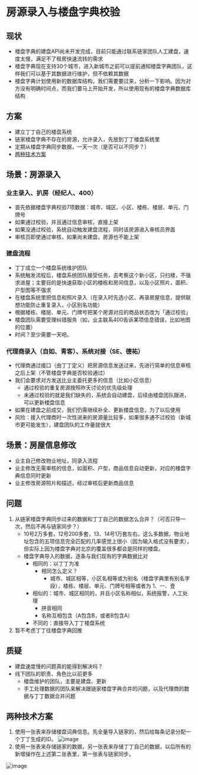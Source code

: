 # 房源录入与楼盘字典校验

## 现状

* 楼盘字典的建盘API尚未开发完成，目前只能通过联系链家团队人工建盘，速度太慢，满足不了租房快速流转的需求
* 楼盘字典现在支持30个城市，进入新城市之前可以提前通知楼盘字典团队，这样我们可以基于其数据进行维护，但不依赖其数据
* 楼盘字典计划使用新的数据库结构，我们需要要过来，分析一下影响。因为对方没有明确时间点，而我们要马上开始开发，所以使用现有的楼盘字典数据库结构

## 方案

* 建立丁丁自己的楼盘系统
* 链家楼盘字典不存在的房源，允许录入，先放到丁丁楼盘系统里
* 定期从楼盘字典同步数据，一天一次（是否可以不同步？）
* [两种技术方案](#两种技术方案)

## 场景：房源录入

### 业主录入、扒房（经纪人、400）

* 首先依据楼盘字典校验7项数据：城市、城区、小区、楼栋、楼层、单元、门牌号
* 如果通过校验，并且通过信息审核，直接上架
* 如果没通过校验，系统自动触发建盘流程，同时该房源进入审核员界面
* 审核员即使通过审核，如果尚未建盘，房源也不能上架

### 建盘流程

* 丁丁成立一个楼盘系统维护团队
* 系统触发流程后，楼盘系统团队接受任务，去考察这个新小区，只扫楼，不强求进屋；主要目的是快速获取小区的楼栋和房间信息，以及小区照片，面积、户型图等不强求
* 在楼盘系统里把信息和照片录入（在录入时先选小区、再录房屋信息，提供联想功能防止重复录入，小区别名功能）
* 根据楼栋、楼层、单元、门牌号把某个房源对应的商品状态改为「通过校验」
* 楼盘团队需要受理纠错服务（如，业主联系400告诉某项信息错误，比如地图的位置）
* 时间？至少需要一天吧。

### 代理商录入（自如、青客）、系统对接（SE、德祐）

* 代理商通过接口（由丁丁定义）把房源信息发送过来，先进行简单的信息审核之后上架（不管楼盘字典是否校验通过）
* 我们会要求对方发送比业主委托更多的信息（比如小区信息）
	* 通过校验的重复房源按照昨天讨论的优先级处理
	* 未通过校验的就是我们缺失的，系统会自动建盘，后续由楼盘团队跟进，可以更新楼盘信息
* 如果在建盘之前成交，我们仍需继续补全、更新楼盘信息，为了以后使用
* 风险：接入代理商时一次性进来的房源量比较多，如果很多通不过校验（新城市更可能发生），建盘团队的工作量就很大

## 场景：房屋信息修改

* 业主自己修改物业地址，同录入流程
* 业主修改无需审核的信息，如面积、户型，商品信息自动更新，对应的楼盘字典信息同时更新
* 业主修改房源照片和描述，经过审核后更新商品信息

## 问题

1. 从链家楼盘字典同步过来的数据和丁丁自己的数据怎么合并？（可否只导一次，然后不再与链家同步？）
	* 10号2万多套，12号200多套，13、14号1万套左右。这么多数据，物业地址包含的五项信息完全匹配的几率感觉上很小（因为输入格式没有要求），但实际上因为楼盘字典对北京的覆盖很多都会是同样的楼盘。
	* 楼盘字典导入的数据，逐条与我们现有的字典数据比对
		* 相同的：以丁丁为准
			* 相同怎么定义？
				* 城市、城区相等，小区名相等或为别名（楼盘字典里有别名字段），楼栋、楼层、单元、门牌号相等或者为 1、一、壹
		* 相似的：城市、城区相同的，并且小区名称相似，系统报警，人工处理
			* 拼音相同
			* 名称互相包含（A包含B，或者B包含A）
		* 不同的：直接导入丁丁楼盘系统
2. 暂不考虑丁丁往楼盘字典回推

## 质疑

* 建盘速度慢的问题真的能得到解决吗？
* 线下团队的职责、角色比以前更多
	* 楼盘维护的团队，主要是建盘、更新
	* 手工处理数据的团队来解决跟链家楼盘字典合并的问题，以及代理商的数据与丁丁数据合并问题
	
## 两种技术方案

1. 使用一张表来存储楼盘词典信息。先全量导入链家的，然后给每条记录分配一个丁丁生成的ID。
![image](http://7mnlla.com1.z0.glb.clouddn.com/solution1.png)
2. 使用一张表来存储链家的数据，另一张表来存储丁丁自己的数据，以后所有的新增操作在上述第二张表里，第一张表与链家同步。

![image](http://7mnlla.com1.z0.glb.clouddn.com/solution2.png)
